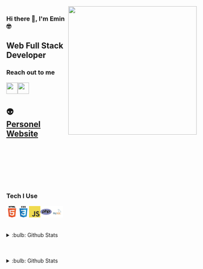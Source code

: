 <img src="https://media.giphy.com/media/dxn6fRlTIShoeBr69N/giphy.gif" align="right" width="340" height="340">

### Hi there 👋, I'm Emin 🤓
## Web Full Stack Developer
            
### Reach out to me 
[<img height="30" width="30" src="https://unpkg.com/simple-icons@v6/icons/linkedin.svg" align="left" />][LinkedIn]
[<img height="30" width="30" src="https://unpkg.com/simple-icons@v6/icons/instagram.svg" align="left" />][Instagram]
<br/>
<br/>
## :alien:<br/>[Personel Website]

<br/>
<br/>
<br/>
<br/>
<br/>
<br/>


### Tech I Use

<img height="30" width="30" src="https://raw.githubusercontent.com/github/explore/80688e429a7d4ef2fca1e82350fe8e3517d3494d/topics/html/html.png" align="left" />

<img height="30" width="30" src="https://raw.githubusercontent.com/github/explore/80688e429a7d4ef2fca1e82350fe8e3517d3494d/topics/css/css.png" align="left" />

<img height="30" width="30" src="https://raw.githubusercontent.com/github/explore/80688e429a7d4ef2fca1e82350fe8e3517d3494d/topics/javascript/javascript.png" align="left" />

<img height="30" width="30" src="https://raw.githubusercontent.com/github/explore/ccc16358ac4530c6a69b1b80c7223cd2744dea83/topics/php/php.png" align="left" />

<img height="30" width="30" src="https://raw.githubusercontent.com/github/explore/80688e429a7d4ef2fca1e82350fe8e3517d3494d/topics/mysql/mysql.png" align="left" />

<br/>
<br/>
<br/>
<br/>

<details>
<summary>:bulb: Github Stats</summary>
<img src="https://github-readme-stats.vercel.app/api?username=eminztp&theme=highcontrast" >
</details>


<br/>
<br/>
<br/>

<details>
<summary>:bulb: Github Stats</summary>
<img src="
https://github-readme-stats.vercel.app/api/top-langs/?username=Eminztp&layout=compact&theme=highcontrast" >
</details>









[LinkedIn]: www.linkedin.com/in/mehmed-emin-öztop
[Instagram]: https://www.instagram.com/eminztp
[Personel Website]: https://emin.ml
